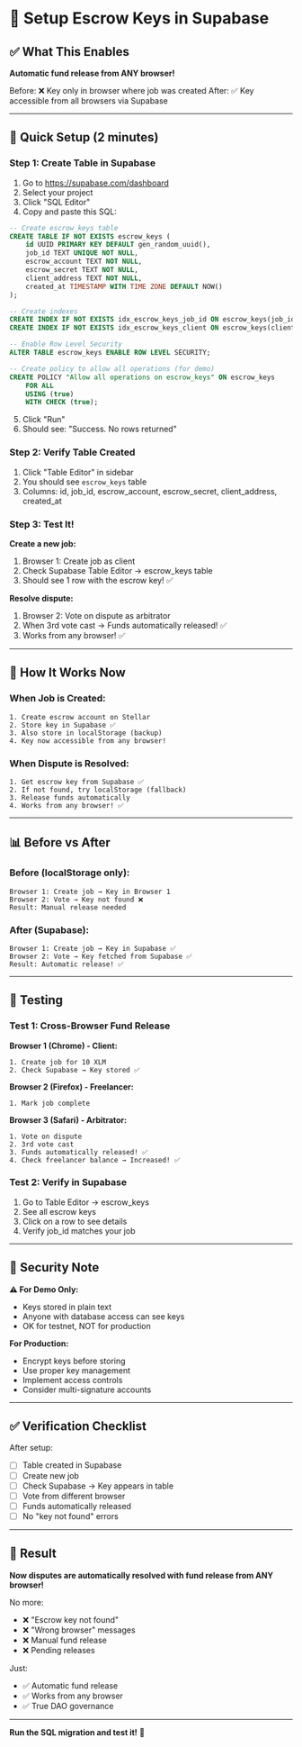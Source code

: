 # 🔑 Setup Escrow Keys in Supabase

## ✅ What This Enables

**Automatic fund release from ANY browser!**

Before: ❌ Key only in browser where job was created
After: ✅ Key accessible from all browsers via Supabase

---

## 🚀 Quick Setup (2 minutes)

### Step 1: Create Table in Supabase

1. Go to https://supabase.com/dashboard
2. Select your project
3. Click "SQL Editor"
4. Copy and paste this SQL:

```sql
-- Create escrow_keys table
CREATE TABLE IF NOT EXISTS escrow_keys (
    id UUID PRIMARY KEY DEFAULT gen_random_uuid(),
    job_id TEXT UNIQUE NOT NULL,
    escrow_account TEXT NOT NULL,
    escrow_secret TEXT NOT NULL,
    client_address TEXT NOT NULL,
    created_at TIMESTAMP WITH TIME ZONE DEFAULT NOW()
);

-- Create indexes
CREATE INDEX IF NOT EXISTS idx_escrow_keys_job_id ON escrow_keys(job_id);
CREATE INDEX IF NOT EXISTS idx_escrow_keys_client ON escrow_keys(client_address);

-- Enable Row Level Security
ALTER TABLE escrow_keys ENABLE ROW LEVEL SECURITY;

-- Create policy to allow all operations (for demo)
CREATE POLICY "Allow all operations on escrow_keys" ON escrow_keys
    FOR ALL
    USING (true)
    WITH CHECK (true);
```

5. Click "Run"
6. Should see: "Success. No rows returned"

### Step 2: Verify Table Created

1. Click "Table Editor" in sidebar
2. You should see `escrow_keys` table
3. Columns: id, job_id, escrow_account, escrow_secret, client_address, created_at

### Step 3: Test It!

**Create a new job:**
1. Browser 1: Create job as client
2. Check Supabase Table Editor → escrow_keys table
3. Should see 1 row with the escrow key! ✅

**Resolve dispute:**
1. Browser 2: Vote on dispute as arbitrator
2. When 3rd vote cast → Funds automatically released! ✅
3. Works from any browser! ✅

---

## 🔄 How It Works Now

### When Job is Created:
```
1. Create escrow account on Stellar
2. Store key in Supabase ✅
3. Also store in localStorage (backup)
4. Key now accessible from any browser!
```

### When Dispute is Resolved:
```
1. Get escrow key from Supabase ✅
2. If not found, try localStorage (fallback)
3. Release funds automatically
4. Works from any browser! ✅
```

---

## 📊 Before vs After

### Before (localStorage only):
```
Browser 1: Create job → Key in Browser 1
Browser 2: Vote → Key not found ❌
Result: Manual release needed
```

### After (Supabase):
```
Browser 1: Create job → Key in Supabase ✅
Browser 2: Vote → Key fetched from Supabase ✅
Result: Automatic release! ✅
```

---

## 🧪 Testing

### Test 1: Cross-Browser Fund Release

**Browser 1 (Chrome) - Client:**
```
1. Create job for 10 XLM
2. Check Supabase → Key stored ✅
```

**Browser 2 (Firefox) - Freelancer:**
```
1. Mark job complete
```

**Browser 3 (Safari) - Arbitrator:**
```
1. Vote on dispute
2. 3rd vote cast
3. Funds automatically released! ✅
4. Check freelancer balance → Increased! ✅
```

### Test 2: Verify in Supabase

1. Go to Table Editor → escrow_keys
2. See all escrow keys
3. Click on a row to see details
4. Verify job_id matches your job

---

## 🔐 Security Note

**⚠️ For Demo Only:**
- Keys stored in plain text
- Anyone with database access can see keys
- OK for testnet, NOT for production

**For Production:**
- Encrypt keys before storing
- Use proper key management
- Implement access controls
- Consider multi-signature accounts

---

## ✅ Verification Checklist

After setup:
- [ ] Table created in Supabase
- [ ] Create new job
- [ ] Check Supabase → Key appears in table
- [ ] Vote from different browser
- [ ] Funds automatically released
- [ ] No "key not found" errors

---

## 🎯 Result

**Now disputes are automatically resolved with fund release from ANY browser!**

No more:
- ❌ "Escrow key not found"
- ❌ "Wrong browser" messages
- ❌ Manual fund release
- ❌ Pending releases

Just:
- ✅ Automatic fund release
- ✅ Works from any browser
- ✅ True DAO governance

---

**Run the SQL migration and test it!** 🚀
